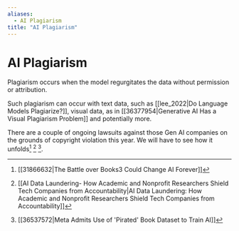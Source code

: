 ```yaml
---
aliases:
  - AI Plagiarism
title: "AI Plagiarism"
---
```


# AI Plagiarism

Plagiarism occurs when the model regurgitates the data without permission or attribution.

Such plagiarism can occur with text data, such as [[lee_2022|Do Language Models Plagiarize?]], visual data, as in [[36377954|Generative AI Has a Visual Plagiarism Problem]] and potentially more.

There are a couple of ongoing lawsuits against those Gen AI companies on the grounds of copyright violation this year. We will have to see how it unfolds[^1] [^2] [^3].

[^1]: [[31866632|The Battle over Books3 Could Change AI Forever]]
[^2]: [[AI Data Laundering- How Academic and Nonprofit Researchers Shield Tech Companies from Accountability|AI Data Laundering: How Academic and Nonprofit Researchers Shield Tech Companies from Accountability]]
[^3]: [[36537572|Meta Admits Use of 'Pirated' Book Dataset to Train AI]]